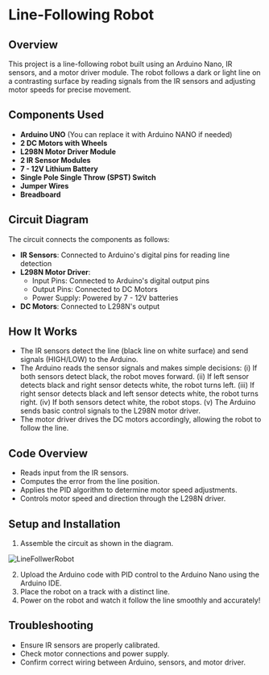 # Line-Following Robot 

## Overview
This project is a line-following robot built using an Arduino Nano, IR sensors, and a motor driver module. The robot follows a dark or light line on a contrasting surface by reading signals from the IR sensors and adjusting motor speeds for precise movement.

## Components Used
- **Arduino UNO** (You can replace it with Arduino NANO if needed)
- **2 DC Motors with Wheels**
- **L298N Motor Driver Module**
- **2 IR Sensor Modules**
- **7 - 12V Lithium Battery**
- **Single Pole Single Throw (SPST) Switch**
- **Jumper Wires**
- **Breadboard**

## Circuit Diagram
The circuit connects the components as follows:

- **IR Sensors**: Connected to Arduino's digital pins for reading line detection
- **L298N Motor Driver**:
  - Input Pins: Connected to Arduino's digital output pins
  - Output Pins: Connected to DC Motors
  - Power Supply: Powered by 7 - 12V batteries
- **DC Motors**: Connected to L298N's output

## How It Works
- The IR sensors detect the line (black line on white surface) and send signals (HIGH/LOW) to the Arduino.
- The Arduino reads the sensor signals and makes simple decisions:
  (i) If both sensors detect black, the robot moves forward.
  (ii) If left sensor detects black and right sensor detects white, the robot turns left.
  (iii) If right sensor detects black and left sensor detects white, the robot turns right.
  (iv) If both sensors detect white, the robot stops.
  (v) The Arduino sends basic control signals to the L298N motor driver.
- The motor driver drives the DC motors accordingly, allowing the robot to follow the line.

## Code Overview
- Reads input from the IR sensors.
- Computes the error from the line position.
- Applies the PID algorithm to determine motor speed adjustments.
- Controls motor speed and direction through the L298N driver.

## Setup and Installation
1. Assemble the circuit as shown in the diagram.

![LineFollwerRobot](https://github.com/user-attachments/assets/2c17195d-4052-4a5a-937a-0abc6c311854)

2. Upload the Arduino code with PID control to the Arduino Nano using the Arduino IDE.
3. Place the robot on a track with a distinct line.
4. Power on the robot and watch it follow the line smoothly and accurately!

## Troubleshooting
- Ensure IR sensors are properly calibrated.
- Check motor connections and power supply.
- Confirm correct wiring between Arduino, sensors, and motor driver.
